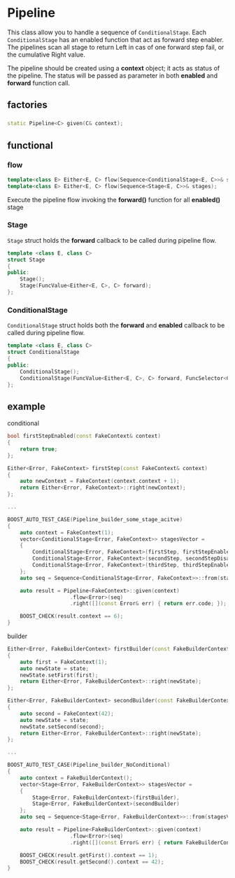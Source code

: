 # Pipeline

This class allow you to handle a sequence of `ConditionalStage`.
Each `ConditionalStage` has an enabled function that act as forward step enabler.
The pipelines scan all stage to return Left in cas of one forward step fail, or the cumulative Right value.

The pipeline should be created using a **context** object; it acts as status of the pipeline.
The status will be passed as parameter in both **enabled** and **forward** function call.

## factories

### 

```c++
static Pipeline<C> given(C& context);
```

## functional

### flow

```c++
template<class E> Either<E, C> flow(Sequence<ConditionalStage<E, C>>& stages);
template<class E> Either<E, C> flow(Sequence<Stage<E, C>>& stages);
```

Execute the pipeline flow invoking the **forward()** function for all **enabled()** stage

### Stage

`Stage` struct holds the **forward** callback to be called during pipeline flow.

```c++
template <class E, class C>
struct Stage
{
public:
    Stage();
    Stage(FuncValue<Either<E, C>, C> forward);
};

```
### ConditionalStage

`ConditionalStage` struct holds both the **forward** and **enabled** callback to be called during pipeline flow.

```c++
template <class E, class C>
struct ConditionalStage
{
public:
    ConditionalStage();
    ConditionalStage(FuncValue<Either<E, C>, C> forward, FuncSelector<C> enabled> enabled);
};
```

## example

conditional

```c++
bool firstStepEnabled(const FakeContext& context)
{
    return true;
};

Either<Error, FakeContext> firstStep(const FakeContext& context)
{
    auto newContext = FakeContext(context.context + 1);
    return Either<Error, FakeContext>::right(newContext);
};

...

BOOST_AUTO_TEST_CASE(Pipeline_builder_some_stage_acitve)
{
    auto context = FakeContext(1);
    vector<ConditionalStage<Error, FakeContext>> stagesVector = 
    {
        ConditionalStage<Error, FakeContext>(firstStep, firstStepEnabled),
        ConditionalStage<Error, FakeContext>(secondStep, secondStepDisabled),
        ConditionalStage<Error, FakeContext>(thirdStep, thirdStepEnabled)
    };
    auto seq = Sequence<ConditionalStage<Error, FakeContext>>::from(stagesVector);

    auto result = Pipeline<FakeContext>::given(context)
                    .flow<Error>(seq)
                    .right([](const Error& err) { return err.code; });

    BOOST_CHECK(result.context == 6);
}
```


builder

```c++
Either<Error, FakeBuilderContext> firstBuilder(const FakeBuilderContext& state)
{
    auto first = FakeContext(1);
    auto newState = state;
    newState.setFirst(first);
    return Either<Error, FakeBuilderContext>::right(newState);
};

Either<Error, FakeBuilderContext> secondBuilder(const FakeBuilderContext& state)
{
    auto second = FakeContext(42);
    auto newState = state;
    newState.setSecond(second);
    return Either<Error, FakeBuilderContext>::right(newState);
};

...

BOOST_AUTO_TEST_CASE(Pipeline_builder_NoConditional)
{
    auto context = FakeBuilderContext();
    vector<Stage<Error, FakeBuilderContext>> stagesVector = 
    {
        Stage<Error, FakeBuilderContext>(firstBuilder),
        Stage<Error, FakeBuilderContext>(secondBuilder)
    };
    auto seq = Sequence<Stage<Error, FakeBuilderContext>>::from(stagesVector);

    auto result = Pipeline<FakeBuilderContext>::given(context)
                    .flow<Error>(seq)
                    .right([](const Error& err) { return FakeBuilderContext(); });

    BOOST_CHECK(result.getFirst().context == 1);
    BOOST_CHECK(result.getSecond().context == 42);
}

```
